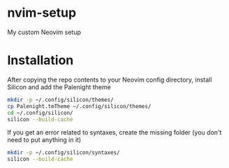 # nvim-setup

My custom Neovim setup

# Installation

After copying the repo contents to your Neovim config directory, install Silicon and add the Palenight theme

```sh
mkdir -p ~/.config/silicon/themes/
cp Palenight.tmTheme ~/.config/silicon/themes/
cd ~/.config/silicon/
silicon --build-cache
```

If you get an error related to syntaxes, create the missing folder (you don't need to put anything in it)

```sh
mkdir -p ~/.config/silicon/syntaxes/
silicon --build-cache
```
